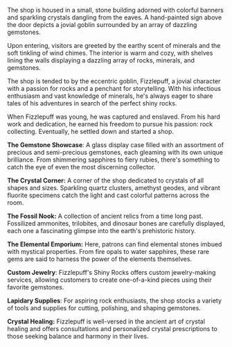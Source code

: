The shop is housed in a small, stone building adorned with colorful banners and sparkling crystals dangling from the eaves. A hand-painted sign above the door depicts a jovial goblin surrounded by an array of dazzling gemstones.

Upon entering, visitors are greeted by the earthy scent of minerals and the soft tinkling of wind chimes. The interior is warm and cozy, with shelves lining the walls displaying a dazzling array of rocks, minerals, and gemstones.

The shop is tended to by the eccentric goblin, Fizzlepuff, a jovial character with a passion for rocks and a penchant for storytelling. With his infectious enthusiasm and vast knowledge of minerals, he's always eager to share tales of his adventures in search of the perfect shiny rocks. 

When Fizzlepuff was young, he was captured and enslaved. From his hard work and dedication, he earned his freedom to pursue his passion: rock collecting. Eventually, he settled down and started a shop.

**The Gemstone Showcase**: A glass display case filled with an assortment of precious and semi-precious gemstones, each gleaming with its own unique brilliance. From shimmering sapphires to fiery rubies, there's something to catch the eye of even the most discerning collector.

**The Crystal Corner:** A corner of the shop dedicated to crystals of all shapes and sizes. Sparkling quartz clusters, amethyst geodes, and vibrant fluorite specimens catch the light and cast colorful patterns across the room.

**The Fossil Nook:** A collection of ancient relics from a time long past. Fossilized ammonites, trilobites, and dinosaur bones are carefully displayed, each one a fascinating glimpse into the earth's prehistoric history.

**The Elemental Emporium:** Here, patrons can find elemental stones imbued with mystical properties. From fire opals to water sapphires, these rare gems are said to harness the power of the elements themselves.

**Custom Jewelry**: Fizzlepuff's Shiny Rocks offers custom jewelry-making services, allowing customers to create one-of-a-kind pieces using their favorite gemstones.

**Lapidary Supplies**: For aspiring rock enthusiasts, the shop stocks a variety of tools and supplies for cutting, polishing, and shaping gemstones.

**Crystal Healing:** Fizzlepuff is well-versed in the ancient art of crystal healing and offers consultations and personalized crystal prescriptions to those seeking balance and harmony in their lives.